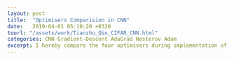 ```yaml
---
layout: post
title:  "Optimisers Comparision in CNN"
date:   2019-04-01 05:10:20 +0320
tourl: "/assets/work/Tianzhu_Qin_CIFAR_CNN.html"
categories: CNN Gradient-Descent AdaGrad Nesterov Adam
excerpt: I hereby compare the four optimisers during implementation of CNN. I also add the Dropout layer to see the differences. This is kind like a comprehensive review of CNN. <br> <img src="/assets/img/cifar.png" height="300" width="410">
---
```


[jekyll-docs]: https://jekyllrb.com/docs/home
[jekyll-gh]:   https://github.com/jekyll/jekyll
[jekyll-talk]: https://talk.jekyllrb.com/